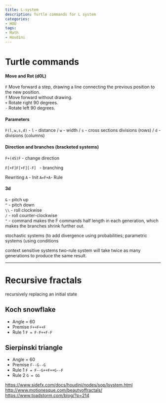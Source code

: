 ```yaml
---
title: L-system
description: Turtle commands for L system
categories:
- HOU
tags:
- Math
- Houdini
---
```



# Turtle commands
#### Move and Rot (d0L)
`F` Move forward a step, drawing a line connecting the previous position to the new position.  
`f` Move forward without drawing.  
`+` Rotate right 90 degrees.  
`-` Rotate left 90 degrees.  

#### Parameters
`F(l,w,s,d)` - `l` - distance / `w` - width / `s` - cross sections divisions (rows) / `d` - divisions (columns)   

#### Direction and branches  (bracketed systems)
`F+(45)F` - change direction   

`F[+F]F[+F][-F] ` - branching  

Rewriting
`A` - Init
`A=F+A`-  Rule
#### 3d

`&` - pitch up  
`^` - pitch down  
`\\` - roll clockwise  
`/` - roll counter-clockwise  
`"` - command makes the F commands half length in each generation, which makes the branches shrink further out.  

stochastic systems (to add divergence using probabilities;
parametric systems (using conditions

context sensitive systems
two-rule system will take twice as many generations to produce the same result.

---

# Recursive fractals
recursively replacing an initial state

## Koch snowflake
- Angle = 60   
- Premise `F++F++F`    
- Rule 1 `F = F-F++F-F`  

## Sierpinski triangle
- Angle = 60  
- Premise `F--G--G`  
- Rule 1 `F = F--G++F++G--F`  
- Rule 2 `G = GG`  

https://www.sidefx.com/docs/houdini/nodes/sop/lsystem.html  
http://www.motionesque.com/beautyoffractals/  
https://www.toadstorm.com/blog/?p=214  
